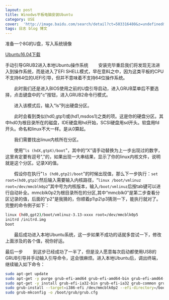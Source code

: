 ```yaml
---
layout: post
title: Winodws平板电脑安装Ubuntu
category: USE
cover:  'http://image.baidu.com/search/detail?ct=503316480&z=undefined&tn=baiduimagedetail&ipn=d&word=ubuntu&step_word=&ie=utf-8&in=&cl=2&lm=-1&st=undefined&cs=3058318617,884800824&os=612160492,391095497&simid=3470897156,535123453&pn=4&rn=1&di=29575677120&ln=1971&fr=&fmq=1524961396288_R&fm=&ic=undefined&s=undefined&se=&sme=&tab=0&width=undefined&height=undefined&face=undefined&is=0,0&istype=0&ist=&jit=&bdtype=0&spn=0&pi=0&gsm=0&objurl=http%3A%2F%2Fbizhi.zhuoku.com%2F2010%2F05%2F11%2FUbuntu%2F1920x1200.png&rpstart=0&rpnum=0&adpicid=0'
tags: 日志 blog 博文
---
```


准备一个8G的U盘，写入系统镜像

[Ubuntu16.04下载]()

手动引导GRUB2进入本地Ubuntu操作系统
  安装完毕重启我们将发现无法进入到操作系统，而是进入了EFI SHELL模式，早在意料之中，因为这类平板的CPU不支持64位的UEFI引导，但并不意味着不支持64位操作系统。

  此时我们还是进入BIOS使用之前的U盘引导启动，进入GRUB菜单后不要选择，点击键盘中的"c"按钮，进入GRUB2命令行模式。

  进入该模式后，输入“ls”列出硬盘分区。

  此时会看到类似(hd0,gtp1)或(hd1,msdos1)之类的项。这是你的硬盘分区。其中hd0为根目录所在的磁盘，IDE硬盘用hd开始，SCSI硬盘用sd开头。软盘用fd开头。命名和linux不大一样。是从0算起。

  我们需要找出linux内核所在分区。

  使用"`ls (hdX,gtpX)/boot`"，其中的“X”请手动替换为上一步出现过的数字，这里肯定要有逗号","的，如果出现一大串结果，显示了你的linux内核文件，说明就是这个分区。记录X的值。

  假设你在执行"`ls (hd0,gtp2)/boot`"的时候出现值，那么下一步执行：`set root=(hd0,gtp2)`然后输入需要输入内核路径，“`linux /boot/vmlinuz root=/dev/mmcblk0p2`”其中号为内核版本，输入`/boot/vmlinuz`后按tab键可以进行自动补全。mmcblk0p2为根目录所在的分区,其中“mmcblk0”是第二步查看分区记录的值，后面的"p2"是我猜的，你顺着p1\p2\p3猜测一下，能执行就对了。完整的命令例子如下：
```bash
linux (hd0,gpt2)/boot/vmlinuz-3.13-xxxx root=/dev/mmcblk0p5
initrd /initrd.img
boot
```
  最后成功进入本地Ubuntu系统，这一步如果不成功的话就多尝试一下，修改上面涉及的各个值，祝你好运。

最后一步
  到这步已经成功了一半了，但是没人愿意每次启动都使用USB的GRUB引导并手动输入引导命令，这会很麻烦。进入本地Ubuntu后，调出终端，继续输入如下命令：
```bash
sudo apt-get update
sudo apt-get -y purge grub-efi-amd64 grub-efi-amd64-bin grub-efi-amd64-signed
sudo apt-get -y install grub-efi-ia32-bin grub-efi-ia32 grub-common grub2-common
sudo grub-install --target=i386-efi /dev/mmcblk0p2 --efi-directory=/boot/efi/ --boot-directory=/boot/ # 这里的“mmcblk0p2 ”就是上一步你执行成功的那个值
sudo grub-mkconfig -o /boot/grub/grub.cfg
```
